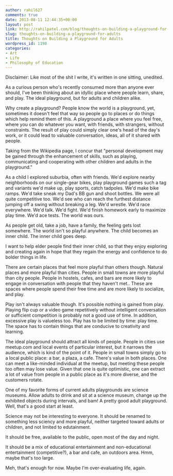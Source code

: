 ```yaml
---
author: rahil627
comments: true
date: 2013-08-11 12:44:35+00:00
layout: post
link: http://rahilpatel.com/blog/thoughts-on-building-a-playground-for-adults/
slug: thoughts-on-building-a-playground-for-adults
title: Thoughts on Building a Playground for Adults
wordpress_id: 1198
categories:
- Art
- Life
- Philosophy of Education
---
```


Disclaimer: Like most of the shit I write, it's written in one sitting, unedited.

As a curious person who's recently consumed more than anyone ever should, I've been thinking about an idyllic place where people learn, share, and play. The ideal playground, but for adults and children alike.

Why create a playground? People know the world is a playground, yet, sometimes it doesn't feel that way so people go to places or do things which help remind them of this. A playground a place where you feel free, where you can do whatever you want, with friends, with strangers, without constraints. The result of play could simply clear one's head of the day's work, or it could lead to valuable conversation, ideas, all of it shared with people.

Taking from the Wikipedia page, I concur that "personal development may be gained through the enhancement of skills, such as playing, communicating and cooperating with other children and adults in the playground."

As a child I explored suburbia, often with friends. We'd explore nearby neighborhoods on our single-gear bikes, play playground games such a tag and variants we'd make up, play sports, catch tadpoles. We'd make bike ramps. We'd take sneak my Dad's BB gun and shoot bottles. We were all quite competitive too. We'd see who can reach the furthest distance jumping off a swing without breaking a leg. We'd wrestle. We'd race everywhere. We'd talk. We'd fight. We'd finish homework early to maximize play time. We'd ace tests. The world was ours.

As people get old, take a job, have a family, the feeling gets lost somewhere. The world isn't so playful anywhere. The child becomes an inner child. The inner child goes deep.

I want to help elder people find their inner child, so that they enjoy exploring and creating again in hope that they regain the energy and confidence to do bolder things in life.

There are certain places that feel more playful than others though. Natural places and more playful than cities. People in small towns are more playful than city people. People in hostels, cafes, and bars are more likely to engage in conversation with people that they haven't met.. These are spaces where people spend their free time and are more likely to socialize, and play.

Play isn't always valuable though. It's possible nothing is gained from play. Playing flip cup or a video game repetitively without intelligent conversation or sufficient competition is probably not a good use of time. In addition, excessive play is valueless too. Play has to be limited by time: play time. The space has to contain things that are conducive to creativity and learning.

The ideal playground should attract all kinds of people. People in cities use meetup.com and local events of particular interest, but it narrows the audience, which is kind of the point of it. People in small towns simply go to a local public place: a bar, a plaza, a cafe. There's value in both places. One can meet a like-minded individual at the meetup, but meeting these people too often may lose value. Given that one is quite optimistic, one can extract a lot of value from people in a public place as it's more diverse, and the customers rotate.

One of my favorite forms of current adults playgrounds are science museums. Allow adults to drink and sit at a science museum, change up the exhibited objects during intervals, and bam! A pretty good adult playground. Well, that's a good start at least.

Science may not be interesting to everyone. It should be renamed to something less sciency and more playful, neither targeted toward adults or children, and not limited to edutainment.

It should be free, available to the public, open most of the day and night.

It should be a mix of educational entertainment and non-educational entertainment (competitive?), a bar and cafe, an outdoors area. Hmm, maybe that's too large.

Meh, that's enough for now. Maybe I'm over-evaluating life, again.
